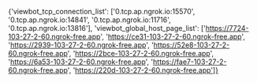 {'viewbot_tcp_connection_list': ['0.tcp.ap.ngrok.io:15570', '0.tcp.ap.ngrok.io:14841', '0.tcp.ap.ngrok.io:11716', '0.tcp.ap.ngrok.io:13816'], 'viewbot_global_host_page_list': ['https://7724-103-27-2-60.ngrok-free.app', 'https://ce31-103-27-2-60.ngrok-free.app', 'https://2939-103-27-2-60.ngrok-free.app', 'https://52e8-103-27-2-60.ngrok-free.app', 'https://2bce-103-27-2-60.ngrok-free.app', 'https://6a53-103-27-2-60.ngrok-free.app', 'https://fae7-103-27-2-60.ngrok-free.app', 'https://220d-103-27-2-60.ngrok-free.app']}